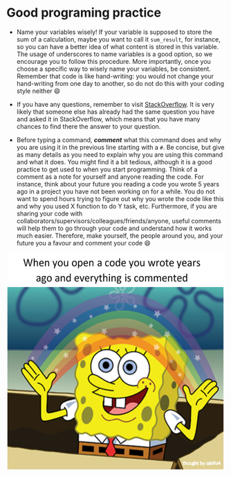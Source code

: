 # Good programing practice

* Name your variables wisely! If your variable is supposed to store the sum of a calculation, maybe you want to call it `sum_result`, for instance, so you can have a better idea of what content is stored in this variable. The usage of underscores to name variables is a good option, so we encourage you to follow this procedure. More importantly, once you choose a specific way to wisely name your variables, be consistent. Remember that code is like hand-writing: you would not change your hand-writing from one day to another, so do not do this with your coding style neither :smile: 

* If you have any questions, remember to visit [StackOverflow](https://stackoverflow.com/questions/tagged/r). It is very likely that someone else has already had the same question you have and asked it in StackOverflow, which means that you have many chances to find there the answer to your question.

* Before typing a command, ***comment*** what this command does and why you are using it in the previous line starting with a `#`. Be concise, but give as many details as you need to explain why you are using this command and what it does. You might find it a bit tedious, although it is a good practice to get used to when you start programming. Think of a comment as a note for yourself and anyone reading the code. For instance, think about your future you reading a code you wrote 5 years ago in a project you have not been working on for a while. You do not want to spend hours trying to figure out why you wrote the code like this and why you used X function to do Y task, etc. Furthermore, if you are sharing your code with collaborators/supervisors/colleagues/friends/anyone, useful comments will help them to go through your code and understand how it works much easier. Therefore, make yourself, the people around you, and your future you a favour and comment your code :smile:
<p align="center">
  <img width="500" height="500" src="https://github.com/dalonsoa/scientific_computing/blob/master/images/thm_coding.png">
</p>
